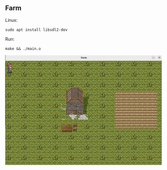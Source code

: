 ## Farm

Linux:
```
sudo apt install libsdl2-dev
```
Run:
```
make && ./main.o
```
<img src="images/farm.png" alt="farm">
